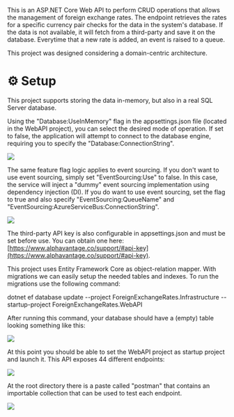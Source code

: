 This is an ASP.NET Core Web API to perform CRUD operations that allows the management of foreign exchange rates. The endpoint retrieves the rates for a specific currency pair checks for the data in the system's database. If the data is not available, it will fetch from a third-party and save it on the database. Everytime that a new rate is added, an event is raised to a queue.

This project was designed considering a domain-centric architecture.

# ⚙️ Setup

This project supports storing the data in-memory, but also in a real SQL Server database.

Using the "Database:UseInMemory" flag in the appsettings.json file (located in the WebAPI project), you can select the desired mode of operation. If set to false, the application will attempt to connect to the database engine, requiring you to specify the "Database:ConnectionString".

![](https://files.readme.io/45e945f12677841d73266d2c5661138137a554a24fc4d591a38495ca75d928be-image.png)

The same feature flag logic applies to event sourcing. If you don't want to use event sourcing, simply set "EventSourcing:Use" to false. In this case, the service will inject a "dummy" event sourcing implementation using dependency injection (DI). If you do want to use event sourcing, set the flag to true and also specify "EventSourcing:QueueName" and "EventSourcing:AzureServiceBus:ConnectionString".

![](https://files.readme.io/34d8d10ebfbbe451efe884abfb9edabe5b840a19c0238e22463fc4016d76f3b9-image.png)

The third-party API key is also configurable in appsettings.json and must be set before use. You can obtain one here: [https://www.alphavantage.co/support/#api-key](https://www.alphavantage.co/support/#api-key).

This project uses Entity Framework Core as object-relation mapper. With migrations we can easily setup the needed tables and indexes. To run the migrations use the following command:

dotnet ef database update --project ForeignExchangeRates.Infrastructure --startup-project ForeignExchangeRates.WebAPI

After running this command, your database should have a (empty) table looking something like this:

![](https://files.readme.io/dc09be9ecf4f0236e0ce163eee4fe7d5ba3713333e04a6159ec22e49b5f1ad85-image.png)

At this point you should be able to set the WebAPI project as startup project and launch it. This API exposes 44 different endpoints:

![](https://files.readme.io/a68205c2d899c4e68db496c72de6561204dc12dd4398993f9c56e64f2a622209-image.png)

At the root directory there is a paste called "postman" that contains an importable collection that can be used to test each endpoint.

![](https://files.readme.io/b7d2597504d7ddf101955dabddffa1e2cf594827cf99dfd20b1a03cde473b6ea-image.png)
